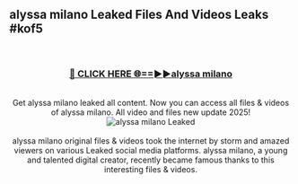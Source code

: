 ## alyssa milano Leaked Files And Videos Leaks #kof5
<br>
<div align="center">
<h3><a href="https://watchclip.my.id/alyssa milano" rel="nofollow">🔴 CLICK HERE 🌐==►►alyssa milano</a></h3>
<br>
Get alyssa milano leaked all content. Now you can access all files & videos of alyssa milano. All video and files new update 2025!
<br>
<a href="https://watchclip.my.id/alyssa milano" rel="nofollow" data-target="animated-image.originalLink"><img src="https://i.ibb.co.com/WyWwxjT/player-gif2.gif" alt="alyssa milano Leaked" style="max-width: 100%; display: inline-block;" data-target="animated-image.originalImage"></a>
<br><br>
alyssa milano original files & videos took the internet by storm and amazed viewers on various Leaked social media platforms. alyssa milano, a young and talented digital creator, recently became famous thanks to this interesting files & videos.
</div>
<br>